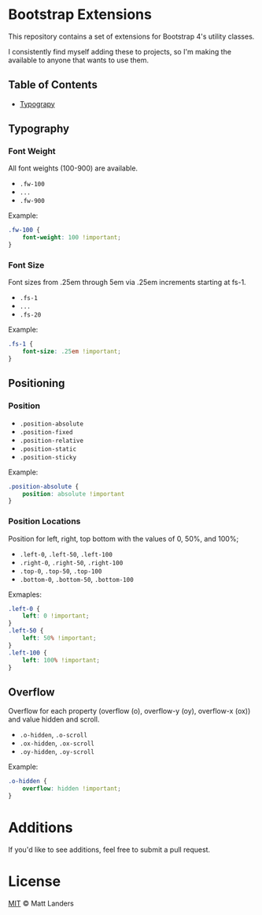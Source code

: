 # Bootstrap Extensions

This repository contains a set of extensions for Bootstrap 4's utility classes.

I consistently find myself adding these to projects, so I'm making the available to anyone that wants to use them.

## Table of Contents

- [Typograpy](#background)

## Typography

### Font Weight

All font weights (100-900) are available.

* `.fw-100`
* `...`
* `.fw-900`

Example:
```css
.fw-100 {
    font-weight: 100 !important;
}
```

### Font Size

Font sizes from .25em through 5em via .25em increments starting at fs-1.

* `.fs-1` 
* `...`
* `.fs-20`

Example:
```css
.fs-1 {
    font-size: .25em !important;
}
```

## Positioning

### Position

* `.position-absolute`
* `.position-fixed`
* `.position-relative`
* `.position-static`
* `.position-sticky`

Example:
```css
.position-absolute {
    position: absolute !important
}
```

### Position Locations

Position for left, right, top bottom with the values of 0, 50%, and 100%;

* `.left-0`, `.left-50`, `.left-100`
* `.right-0`, `.right-50`, `.right-100`
* `.top-0`, `.top-50`, `.top-100`
* `.bottom-0`, `.bottom-50`, `.bottom-100`

Exmaples:
```css
.left-0 {
    left: 0 !important;
}
.left-50 {
    left: 50% !important;
}
.left-100 {
    left: 100% !important;
}
```

## Overflow

Overflow for each property (overflow (o), overflow-y (oy), overflow-x (ox)) and value hidden and scroll.

* `.o-hidden`, `.o-scroll`
* `.ox-hidden`, `.ox-scroll`
* `.oy-hidden`, `.oy-scroll`

Example:

```css
.o-hidden {
    overflow: hidden !important;
}
```

# Additions
If you'd like to see additions, feel free to submit a pull request.

# License

[MIT](LICENSE) © Matt Landers